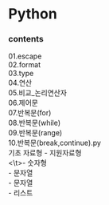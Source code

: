 # Python

<h3>contents</h3>
01.escape<br>
02.format<br>
03.type<br>
04.연산<br>
05.비교_논리연산자<br>
06.제어문<br>
07.반복문(for)<br>
08.반복문(while)<br>
09.반복문(range)<br>
10.반복문(break,continue).py<br>
기초 자료형 - 지원자료형<br>
           <\t>- 숫자형<br>
           - 문자열<br>
           - 문자열<br>
           - 리스트<br>

